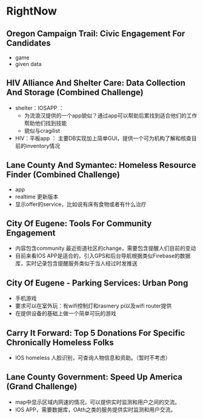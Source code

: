 # RightNow


## Oregon Campaign Trail: Civic Engagement For Candidates

- game
- given data




## HIV Alliance And Shelter Care: Data Collection And Storage (Combined Challenge)

- shelter：IOSAPP  ：
  - 为流浪汉提供的一个app貌似？通过app可以帮助后累找到适合他们的工作帮助他们找到技能
  - 貌似与cragilist
- HIV：平板app ： 主要DB实现加上简单GUI，提供一个可为机构了解和核查目前的inventory情况




## Lane County And Symantec: Homeless Resource Finder (Combined Challenge)

- app
- realtime 更新版本
- 显示offer的service，比如说有床有食物或者有什么治疗




## City Of Eugene: Tools For Community Engagement

- 内容包含community 最近街道社区的change，需要包含提醒人们目前的变动
- 目前来看IOS APP是适合的，引入GPS和后台导航根据类似Firebase的数据库，实时记录包含提醒服务类似于当人经过时发推送




## City Of Eugene - Parking Services: Urban Pong

- 手机游戏
- 要求可以在室外玩：有wifi控制灯和rasmery pi以及wifi router提供
- 在提供设备的基础上做一个简单可玩的游戏




## Carry It Forward: Top 5 Donations For Specific Chronically Homeless Folks

- IOS homeless 人脸识别，可查询人物信息和资助。（暂时不考虑）

  


## Lane County Government: Speed Up America (Grand Challenge)

- map中显示区域内网速的情况，可以提供实时监测和用户之间的交流。
- IOS APP，需要数据库，OAth之类的服务提供实时监测和用户交流。
